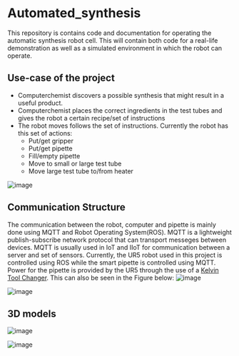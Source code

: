 # Automated_synthesis

This repository is contains code and documentation for operating the automatic synthesis robot cell. This will contain both code for a real-life demonstration as well as a simulated environment in which the robot can operate.

## Use-case of the project

- Computerchemist discovers a possible synthesis that might result in a useful product.
- Computerchemist places the correct ingredients in the test tubes and gives the robot a certain recipe/set of instructions
- The robot moves follows the set of instructions. Currently the robot has this set of actions:
  - Put/get gripper
  - Put/get pipette
  - Fill/empty pipette
  - Move to small or large test tube
  - Move large test tube to/from heater

![image](https://user-images.githubusercontent.com/11269762/146534078-1a6d2434-7305-4252-a323-801507d97499.png)


## Communication Structure

The communication between the robot, computer and pipette is mainly done using MQTT and Robot Operating System(ROS). MQTT is a lightweight publish-subscribe network protocol that can transport messeges between devices. MQTT is usually used in IoT and IIoT for communication between a server and set of sensors. Currently, the UR5 robot used in this project is controlled using ROS while the smart pipette is controlled using MQTT. Power for the pipette is provided by the UR5 through the use of a [Kelvin Tool Changer](https://www.toolchanger.eu/). This can also be seen in the Figure below:
![image](https://user-images.githubusercontent.com/11269762/146416383-d93de111-cdac-4694-a24d-26503c61c69f.png)

![image](https://user-images.githubusercontent.com/11269762/146535781-8aff26d8-60b2-4458-90d7-c38f14d3208d.png)


## 3D models

![image](https://user-images.githubusercontent.com/11269762/146416910-898239d5-24cd-459c-b911-7d79153b5bc9.png)


![image](https://user-images.githubusercontent.com/11269762/146416038-44828104-0290-422c-b48c-804bb8728a21.png)
